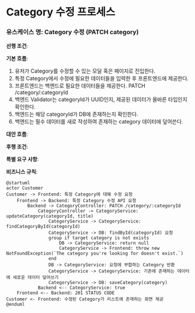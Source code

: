 # Category 수정 프로세스

### 유스케이스 명: Category 수정 (PATCH category)

**선행 조건**:

**기본 흐름**:

1. 유저가 Category를 수정할 수 있는 모달 혹은 페이지로 진입한다.
2. 특정 Category에서 수정에 필요한 데이터들을 입력한 후 프론트엔드에 제공한다.
3. 프론트엔드는 백엔드로 필요한 데이터들을 제공한다. PATCH /category/:categoryId
4. 백엔드 Validator는 categoryId가 UUID인지, 제공된 데이터가 올바른 타입인지 확인한다.
5. 백엔드는 해당 categoryId가 DB에 존재하는지 확인한다.
6. 백엔드는 필수 데이터를 새로 작성하여 존재하는 category 데이터에 덮어쓴다.

**대안 흐름**:

**후행 조건**:

**특별 요구 사항**:

**비즈니스 규칙**:

```plantuml
@startuml
actor Customer
Customer -> Frontend: 특정 Category에 대해 수정 요청
    Frontend -> Backend: 특정 Category 수정 API 요청
        Backend -> CategoryController: PATCH /category/:categoryId
            CategoryController -> CategoryService: updateCategory(categoryId, title)
                CategoryService -> CategoryService: findCategoryById(categoryId)
                CategoryService -> DB: findById(categoryId) 요청
                group if target category is not exists
                    DB -> CategoryService: return null
                    CategoryService -> Frontend: throw new NotFoundException(`The category you're looking for doesn't exist.`)
                end
                DB -> CategoryService: 요청에 부합하는 Category 반환
                CategoryService -> CategoryService: 기존에 존재하는 데이터에 새로운 데이터 덮어쓰기
                CategoryService -> DB: saveCategory(category)
            Backend <-- CategoryService: true
    Frontend <-- Backend: 201 STATUS CODE
Customer <- Frontend: 수정된 Category가 리스트에 존재하는 화면 제공
@enduml
```
